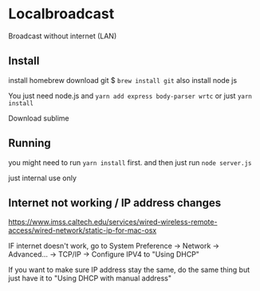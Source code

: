 # Localbroadcast
Broadcast without internet (LAN)

## Install
install homebrew
download git
$ `brew install git`
also install node js

You just need node.js 
and `yarn add express body-parser wrtc` or just `yarn install`

Download sublime

## Running
you might need to run `yarn install` first.
and then just run `node server.js`

just internal use only

## Internet not working / IP address changes
https://www.imss.caltech.edu/services/wired-wireless-remote-access/wired-network/static-ip-for-mac-osx

IF internet doesn't work, go to System Preference -> Network -> Advanced... -> TCP/IP -> Configure IPV4 to "Using DHCP"

If you want to make sure IP address stay the same, do the same thing but just have it to "Using DHCP with manual address"